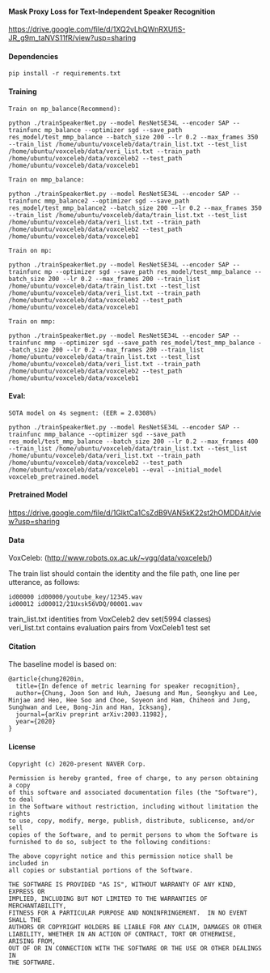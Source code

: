 #### Mask Proxy Loss for Text-Independent Speaker Recognition


https://drive.google.com/file/d/1XQ2vLhQWnRXUfiS-JR_g9m_taNVS11fR/view?usp=sharing


#### Dependencies
```
pip install -r requirements.txt
```


#### Training

```
Train on mp_balance(Recommend):

python ./trainSpeakerNet.py --model ResNetSE34L --encoder SAP --trainfunc mp_balance --optimizer sgd --save_path res_model/test_mmp_balance --batch_size 200 --lr 0.2 --max_frames 350 --train_list /home/ubuntu/voxceleb/data/train_list.txt --test_list /home/ubuntu/voxceleb/data/veri_list.txt --train_path /home/ubuntu/voxceleb/data/voxceleb2 --test_path /home/ubuntu/voxceleb/data/voxceleb1

Train on mmp_balance:

python ./trainSpeakerNet.py --model ResNetSE34L --encoder SAP --trainfunc mmp_balance2 --optimizer sgd --save_path res_model/test_mmp_balance2 --batch_size 200 --lr 0.2 --max_frames 350 --train_list /home/ubuntu/voxceleb/data/train_list.txt --test_list /home/ubuntu/voxceleb/data/veri_list.txt --train_path /home/ubuntu/voxceleb/data/voxceleb2 --test_path /home/ubuntu/voxceleb/data/voxceleb1

Train on mp:

python ./trainSpeakerNet.py --model ResNetSE34L --encoder SAP --trainfunc mp --optimizer sgd --save_path res_model/test_mmp_balance --batch_size 200 --lr 0.2 --max_frames 200 --train_list /home/ubuntu/voxceleb/data/train_list.txt --test_list /home/ubuntu/voxceleb/data/veri_list.txt --train_path /home/ubuntu/voxceleb/data/voxceleb2 --test_path /home/ubuntu/voxceleb/data/voxceleb1

Train on mmp:

python ./trainSpeakerNet.py --model ResNetSE34L --encoder SAP --trainfunc mmp --optimizer sgd --save_path res_model/test_mmp_balance --batch_size 200 --lr 0.2 --max_frames 200 --train_list /home/ubuntu/voxceleb/data/train_list.txt --test_list /home/ubuntu/voxceleb/data/veri_list.txt --train_path /home/ubuntu/voxceleb/data/voxceleb2 --test_path /home/ubuntu/voxceleb/data/voxceleb1

```
#### Eval: 

```
SOTA model on 4s segment: (EER = 2.0308%)

python ./trainSpeakerNet.py --model ResNetSE34L --encoder SAP --trainfunc mmp_balance --optimizer sgd --save_path res_model/test_mmp_balance --batch_size 200 --lr 0.2 --max_frames 400 --train_list /home/ubuntu/voxceleb/data/train_list.txt --test_list /home/ubuntu/voxceleb/data/veri_list.txt --train_path /home/ubuntu/voxceleb/data/voxceleb2 --test_path /home/ubuntu/voxceleb/data/voxceleb1 --eval --initial_model voxceleb_pretrained.model
```

#### Pretrained Model


https://drive.google.com/file/d/1GlktCa1CsZdB9VAN5kK22st2hOMDDAit/view?usp=sharing


#### Data

VoxCeleb: (http://www.robots.ox.ac.uk/~vgg/data/voxceleb/)

The train list should contain the identity and the file path, one line per utterance, as follows:
```
id00000 id00000/youtube_key/12345.wav
id00012 id00012/21Uxsk56VDQ/00001.wav
```

train_list.txt identities from VoxCeleb2 dev set(5994 classes)   
veri_list.txt contains evaluation pairs from VoxCeleb1 test set


#### Citation

The baseline model is based on:

```
@article{chung2020in,
  title={In defence of metric learning for speaker recognition},
  author={Chung, Joon Son and Huh, Jaesung and Mun, Seongkyu and Lee, Minjae and Heo, Hee Soo and Choe, Soyeon and Ham, Chiheon and Jung, Sunghwan and Lee, Bong-Jin and Han, Icksang},
  journal={arXiv preprint arXiv:2003.11982},
  year={2020}
}
```

#### License
```
Copyright (c) 2020-present NAVER Corp.

Permission is hereby granted, free of charge, to any person obtaining a copy
of this software and associated documentation files (the "Software"), to deal
in the Software without restriction, including without limitation the rights
to use, copy, modify, merge, publish, distribute, sublicense, and/or sell
copies of the Software, and to permit persons to whom the Software is
furnished to do so, subject to the following conditions:

The above copyright notice and this permission notice shall be included in
all copies or substantial portions of the Software.

THE SOFTWARE IS PROVIDED "AS IS", WITHOUT WARRANTY OF ANY KIND, EXPRESS OR
IMPLIED, INCLUDING BUT NOT LIMITED TO THE WARRANTIES OF MERCHANTABILITY,
FITNESS FOR A PARTICULAR PURPOSE AND NONINFRINGEMENT.  IN NO EVENT SHALL THE
AUTHORS OR COPYRIGHT HOLDERS BE LIABLE FOR ANY CLAIM, DAMAGES OR OTHER
LIABILITY, WHETHER IN AN ACTION OF CONTRACT, TORT OR OTHERWISE, ARISING FROM,
OUT OF OR IN CONNECTION WITH THE SOFTWARE OR THE USE OR OTHER DEALINGS IN
THE SOFTWARE.
```

